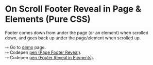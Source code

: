 # On Scroll Footer Reveal in Page & Elements (Pure CSS)

Footer comes down from under the page (or an element) when scrolled down, and goes back up under the page/element when scrolled up.


&#x21E2; Go to [demo](https://rpsthecoder.github.io/footer/) page.  
&#x21E2; Codepen [pen (Page Footer Reveal)](http://codepen.io/rpsthecoder/pen/ozNKwR).  
&#x21E2; Codepen [pen (Footer Reveal in Elements)](http://codepen.io/rpsthecoder/pen/ambZLQ/).
